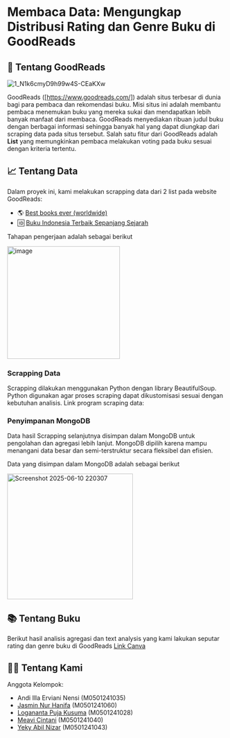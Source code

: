 # Membaca Data: Mengungkap Distribusi Rating dan Genre Buku di GoodReads
## 📔 Tentang GoodReads
![1_N1k6cmyD9h99w4S-CEaKXw](https://github.com/user-attachments/assets/a11b923c-1839-4be7-a67b-63e7c9d9865a)

GoodReads ([https://www.goodreads.com/]) adalah situs terbesar di dunia bagi para pembaca dan rekomendasi buku. Misi situs ini adalah membantu pembaca menemukan buku yang mereka sukai dan mendapatkan lebih banyak manfaat dari membaca. GoodReads menyediakan ribuan judul buku dengan berbagai informasi sehingga banyak hal yang dapat diungkap dari scraping data pada situs tersebut. Salah satu fitur dari GoodReads adalah **List** yang memungkinkan pembaca melakukan voting pada buku sesuai dengan kriteria tertentu.

## 📈 Tentang Data
Dalam proyek ini, kami melakukan scrapping data dari 2 list pada website GoodReads:
- 🌎 [Best books ever (worldwide)]([https://www.goodreads.com/list/show/1.Best_Books_Ever?page=])
- 🆔 [Buku Indonesia Terbaik Sepanjang Sejarah]([[url](https://www.goodreads.com/list/show/1572.Buku_Indonesia_Sepanjang_Masa?page=)])

Tahapan pengerjaan adalah sebagai berikut

<img width="260" alt="image" src="https://github.com/user-attachments/assets/c5d00d80-91ee-4ca9-9fa2-95708c857d03" />

### Scrapping Data
Scrapping dilakukan menggunakan Python dengan library BeautifulSoup. Python digunakan agar proses scraping dapat dikustomisasi sesuai dengan kebutuhan analisis.
Link program scraping data:

### Penyimpanan MongoDB
Data hasil Scrapping selanjutnya disimpan dalam MongoDB untuk pengolahan dan agregasi lebih lanjut. MongoDB dipilih karena mampu menangani data besar dan semi-terstruktur secara fleksibel dan efisien.

Data yang disimpan dalam MongoDB adalah sebagai berikut

<img width="290" alt="Screenshot 2025-06-10 220307" src="https://github.com/user-attachments/assets/d8326d00-5490-40bd-bf57-530e53112dd0" />

## 📚 Tentang Buku
Berikut hasil analisis agregasi dan text analysis yang kami lakukan seputar rating dan genre buku di GoodReads
[Link Canva]([https://www.canva.com/design/DAGp9nwnbxQ/OM4MGuziG6Dk56XFr7plcw/edit?utm_content=DAGp9nwnbxQ&utm_campaign=designshare&utm_medium=link2&utm_source=sharebutton])

## 🧑‍💻 Tentang Kami
Anggota Kelompok:
- Andi Illa Erviani Nensi (M0501241035)
- [Jasmin Nur Hanifa]([https://github.com/heyitsjasmin]) (M0501241060)
- [Logananta Puja Kusuma]([https://github.com/logankusuma]) (M0501241028)
- [Meavi Cintani]([https://github.com/meavi2501cintani]) (M0501241040)
- [Yeky Abil Nizar]([https://github.com/Yekyabilnizar]) (M0501241043)
